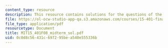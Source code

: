 ```yaml
---
content_type: resource
description: This resource contains solutions for the questions of the midterm exams.
file: https://ol-ocw-studio-app-qa.s3.amazonaws.com/courses/15-401-finance-theory-i-fall-2008/0c0d8c56431c697295bea540e555336b_MIT15_401F08_midterm_sol.pdf
file_type: application/pdf
resourcetype: Document
title: MIT15_401F08_midterm_sol.pdf
uid: 0c0d8c56-431c-6972-95be-a540e555336b
---
```

